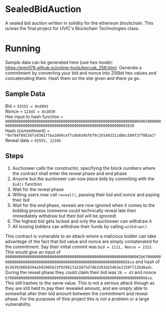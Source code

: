 # SealedBidAuction
A sealed bid auction written in solidity for the ethereum blockchain. This is/was the final project for UVIC's Blockchain Technologies class.

# Running
Sample data can be generated here (use hex mode): https://emn178.github.io/online-tools/keccak_256.html. Generate a commitment by converting your bid and nonce into 256bit hex values and concatenating them. Hash them on the site given and there ya go.

## Sample Data

Bid = `55555 = 0xd903`  
Nonce = `12345 = 0x3039`  
Hex input to hash function = `000000000000000000000000000000000000000000000000000000000000d9030000000000000000000000000000000000000000000000000000000000003039`  
Hash (commitment) = `"0xf84f89236fa930177ba1699ceffc6b034bf6f9c191493311d0bc589f37f082e3"`  
Reveal data = `55555, 12345`  

## Steps
1) Auctioneer calls the constructor, specifying the block numbers where the contract shall enter the reveal phase and end phase
2) Anyone but the auctioneer can now place bids by commiting with the `bid()` function
3) Wait for the reveal phase
4) Willing users now call `reveal()`, passing their bid and nonce and paying their bid
5) Wait for the end phase, reveals are now ignored when it comes to the bidding process (someone could technically reveal late then immediately withdraw but their bid will be ignored)
6) The highest bid gets locked and only the auctioneer can withdraw it
7) All loosing bidders can withdraw their funds by calling `withdraw()`

This contract is vulnerable to an attack where a malicious bidder can take advantage of the fact that bid value and nonce are simply contatenated for the commitment. 
Say their initial commit was `bid = 1111, Nonce = 2222`. This would give an input of `0000000000000000000000000000000000000000000000000000000000002b6700000000000000000000000000000000000000000000000000000000000056ce` and hash of `0x3939206b9394a592905623f929617a33875d7d63203d25463e2159f712bd8adc`.
During the reveal phase they could claim their bid was `2b = 43` and nonce `6700000000000000000000000000000000000000000000000000000000000056ce`. This still hashes to the same value.
This is not a serious attack though as they are still held to pay their revealed amount, and are simply able to somewhat alter their bid amount between the commitment and reveal phase. For the purposes of thisi project this is not a problem or a large vulnerability.

